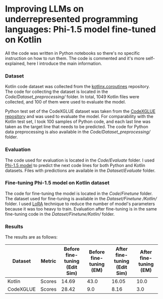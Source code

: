 # Improving LLMs on underrepresented programming languages: Phi-1.5 model fine-tuned on Kotlin 

All the code was written in Python notebooks so there's no specific instruction on how to run them. The code is commented and it's more self-explained, here I introduce the main information.

### Dataset

Kotlin code dataset was collected from the [kotlinx.coroutines](https://github.com/Kotlin/kotlinx.coroutines.git) repository. The code for collecting the dataset is located in the _Code/Dataset_preprocessing/_ folder. In total, 1049 Kotlin files were collected, and 100 of them were used to evaluate the model.

Python test set of the CodeXGLUE dataset was taken from the [CodeXGLUE repository](https://github.com/microsoft/CodeXGLUE/blob/main/Code-Code/CodeCompletion-line/dataset/py150/line_completion/test.json) and was used to evaluate the model. For comparability with the Kotlin test set, I took 100 samples of Python code, and each last line was taken as the target line that needs to be predicted. The code for Python data preprocessing is also available in the _Code/Dataset_preprocessing/_ folder.

### Evaluation

The code used for evaluation is located in the _Code_/_Evaluate_ folder. I used [Phi-1.5 model](https://huggingface.co/microsoft/phi-1_5) to predict the next code lines for both Python and Kotlin datasets. Files with predictions are available in the _Dataset_/_Evaluate_ folder. 
 
### Fine-tuning Phi-1.5 model on Kotlin dataset

The code for fine-tuning the model is located in the _Code_/_Finetune_ folder. The dataset used for fine-tuning is available in the _Dataset/Finetune
/Kotlin/_ folder. I used [LoRA](https://huggingface.co/docs/diffusers/training/lora) technique to reduce the number of model's parameters because it was too heavy to train. Evaluation after fine-tuning is in the same fine-tuning code in the _Dataset/Finetune/Kotlin/_ folder.

### Results

The results are as follows:

| Dataset   | Metric        | Before fine-tuning (Edit Sim) | Before fine-tuning (EM) | After fine-tuning (Edit Sim) | After fine-tuning (EM) |
|-----------|---------------|-------------------------------|-------------------------|------------------------------|-----------------------|
| Kotlin    | Scores        | 14.69                         | 43.0                    | 16.05                        | 10.0                  |
| CodeXGLUE | Scores        | 28.42                         | 9.0                     | 8.16                         | 3.0                   |



